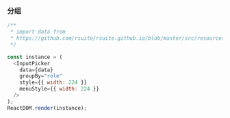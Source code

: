 ### 分组

<!--start-code-->

```js
/**
 * import data from
 * https://github.com/rsuite/rsuite.github.io/blob/master/src/resources/data/users.js
 */

const instance = (
  <InputPicker
    data={data}
    groupBy="role"
    style={{ width: 224 }}
    menuStyle={{ width: 224 }}
  />
);
ReactDOM.render(instance);
```

<!--end-code-->
